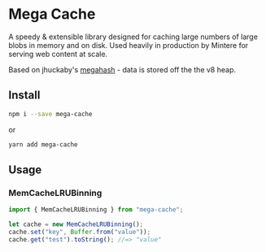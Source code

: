 # Mega Cache
 
A speedy & extensible library designed for caching large numbers of large blobs in memory and on disk. 
Used heavily in production by Mintere for serving web content at scale.

Based on jhuckaby's [megahash](https://github.com/jhuckaby/megahash) - data is stored off the the v8 heap.

## Install

```sh
npm i --save mega-cache
```

or

```sh
yarn add mega-cache
```

## Usage


### MemCacheLRUBinning

```js
import { MemCacheLRUBinning } from "mega-cache";

let cache = new MemCacheLRUBinning();
cache.set("key", Buffer.from("value"));
cache.get("test").toString(); //=> "value"
```